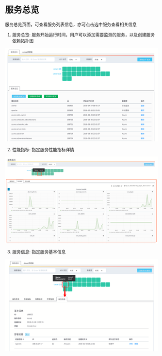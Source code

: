 # 服务总览

服务总览页面，可查看服务列表信息，亦可点击选中服务查看相关信息

1) 服务总览: 服务开始运行时间，用户可以添加需要监测的服务，以及创建服务依赖拓扑图

![](/part4/images/service_summary.png)

2) 性能指标: 指定服务性能指标详情

![](/part4/images/service_metrics.png)

3) 服务信息: 指定服务基本信息

![](/part4/images/service_information.png)
